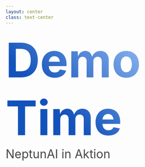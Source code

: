 ```yaml
---
layout: center
class: text-center
---
```


<style>
.demo-title {
  font-size: 8rem;
  background: linear-gradient(45deg,rgb(18, 82, 187) 30%,rgb(168, 206, 252) 90%);
  -webkit-background-clip: text;
  -webkit-text-fill-color: transparent;
  font-weight: bold;
}

.demo-subtitle {
  font-size: 2rem;
  opacity: 0.8;
}
</style>

<div class="demo-title">Demo Time</div>
<div class="demo-subtitle">NeptunAI in Aktion</div>
